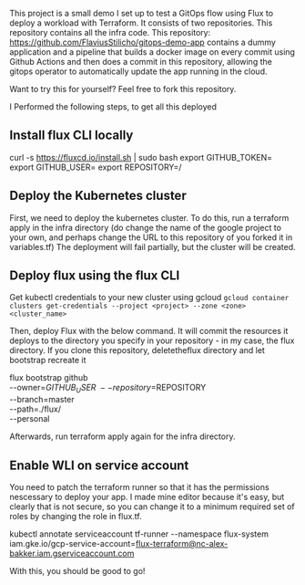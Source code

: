 This project is a small demo I set up to test a GitOps flow using Flux to deploy a workload with Terraform.
It consists of two repositories. This repository contains all the infra code.
This repository: https://github.com/FlaviusStilicho/gitops-demo-app contains a dummy application and a pipeline that
builds a docker image on every commit using Github Actions and then does a commit in this repository, allowing the 
gitops operator to automatically update the app running in the cloud.

Want to try this for yourself? Feel free to fork this repository.

I Performed the following steps, to get all this deployed

## Install flux CLI locally
curl -s https://fluxcd.io/install.sh | sudo bash
export GITHUB_TOKEN=<your-token>
export GITHUB_USER=<your-username>
export REPOSITORY=<owner>/<repository>

## Deploy the Kubernetes cluster 
First, we need to deploy the kubernetes cluster. 
To do this, run a terraform apply in the infra directory (do change the name of the google project to your own, and perhaps change the URL to this repository of you forked it in variables.tf)
The deployment will fail partially, but the cluster will be created.

## Deploy flux using the flux CLI
Get kubectl credentials to your new cluster using gcloud
`gcloud container clusters get-credentials --project <project> --zone <zone> <cluster_name>`

Then, deploy Flux with the below command. It will commit the resources it deploys to the directory you specify in your repository - in my case, the flux directory. If you clone this repository, deletetheflux directory and let bootstrap recreate it

flux bootstrap github \
  --owner=$GITHUB_USER \
  --repository=$REPOSITORY \
  --branch=master \
  --path=./flux/ \
  --personal

Afterwards, run terraform apply again for the infra directory.

## Enable WLI on service account
You need to patch the terraform runner so that it has the permissions nescessary to deploy your app. I made mine editor because it's easy, but clearly that is not secure, so you can change it to a minimum required set of roles by changing the role in flux.tf.

kubectl annotate serviceaccount tf-runner --namespace flux-system \
    iam.gke.io/gcp-service-account=flux-terraform@nc-alex-bakker.iam.gserviceaccount.com


With this, you should be good to go!